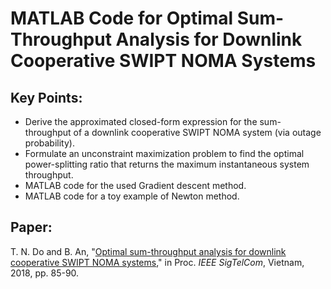 # MATLAB Code for Optimal Sum-Throughput Analysis for Downlink Cooperative SWIPT NOMA Systems 

## Key Points:
- Derive the approximated closed-form expression for the sum-throughput of a downlink cooperative SWIPT NOMA system (via outage probability). 
- Formulate an unconstraint maximization problem to find the optimal power-splitting ratio that returns the maximum instantaneous system throughput.
- MATLAB code for the used Gradient descent method. 
- MATLAB code for a toy example of Newton method. 

## Paper:
T. N. Do and B. An, "[Optimal sum-throughput analysis for downlink cooperative SWIPT NOMA systems](https://ieeexplore.ieee.org/document/8325811)," in Proc. *IEEE SigTelCom*, Vietnam, 2018, pp. 85-90.
